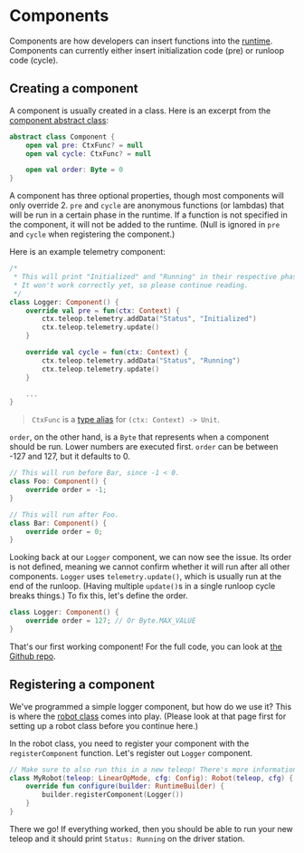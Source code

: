 # Components

Components are how developers can insert functions into the [runtime](runtime.md). Components can currently either insert initialization code (pre) or runloop code (cycle). 

## Creating a component

A component is usually created in a class. Here is an excerpt from the [component abstract class](https://github.com/BotsBurgh/BOTSBURGH-FTC-2022-23/blob/develop/TeamCode/src/main/java/org/firstinspires/ftc/teamcode/arch/Component.kt):

```kotlin
abstract class Component {
    open val pre: CtxFunc? = null
    open val cycle: CtxFunc? = null

    open val order: Byte = 0
}
```

A component has three optional properties, though most components will only override 2. `pre` and `cycle` are anonymous functions (or lambdas) that will be run in a certain phase in the runtime. If a function is not specified in the component, it will not be added to the runtime. (Null is ignored in `pre` and `cycle` when registering the component.)

Here is an example telemetry component:

```kotlin
/*
 * This will print "Initialized" and "Running" in their respective phases.
 * It won't work correctly yet, so please continue reading.
 */
class Logger: Component() {
    override val pre = fun(ctx: Context) {
        ctx.teleop.telemetry.addData("Status", "Initialized")
        ctx.teleop.telemetry.update()
    }

    override val cycle = fun(ctx: Context) {
        ctx.teleop.telemetry.addData("Status", "Running")
        ctx.teleop.telemetry.update()
    }

    ...
}
```

> `CtxFunc` is a [type alias](https://github.com/BotsBurgh/BOTSBURGH-FTC-2022-23/blob/9e1a68deb9e34f040c19148f46c035d34a3d51da/TeamCode/src/main/java/org/firstinspires/ftc/teamcode/arch/Context.kt#L7) for `(ctx: Context) -> Unit`.

`order`, on the other hand, is a `Byte` that represents when a component should be run. Lower numbers are executed first. `order` can be between -127 and 127, but it defaults to 0.

```kotlin
// This will run before Bar, since -1 < 0.
class Foo: Component() {
    override order = -1;
}

// This will run after Foo.
class Bar: Component() {
    override order = 0;
}
```

Looking back at our `Logger` component, we can now see the issue. Its order is not defined, meaning we cannot confirm whether it will run after all other components. `Logger` uses `telemetry.update()`, which is usually run at the end of the runloop. (Having multiple `update()`s in a single runloop cycle breaks things.) To fix this, let's define the order.

```kotlin
class Logger: Component() {
    override order = 127; // Or Byte.MAX_VALUE
}
```

That's our first working component! For the full code, you can look at [the Github repo](https://github.com/BotsBurgh/BOTSBURGH-FTC-2022-23/blob/e2cb96f4cc37e7717553451c69f9a0134370717d/TeamCode/src/main/java/org/firstinspires/ftc/teamcode/api/components/LoggerTeleOp.kt).

## Registering a component

We've programmed a simple logger component, but how do we use it? This is where the [robot class](robot.md) comes into play. (Please look at that page first for setting up a robot class before you continue here.)

In the robot class, you need to register your component with the `registerComponent` function. Let's register out `Logger` component.

```kotlin
// Make sure to also run this in a new teleop! There's more information in the robot class chapter.
class MyRobot(teleop: LinearOpMode, cfg: Config): Robot(teleop, cfg) {
    override fun configure(builder: RuntimeBuilder) {
        builder.registerComponent(Logger())
    }
}
```

There we go! If everything worked, then you should be able to run your new teleop and it should print `Status: Running` on the driver station.

